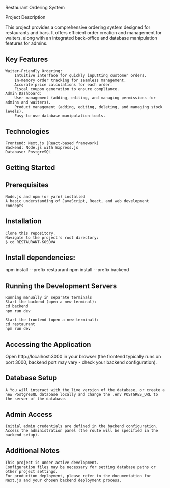 Restaurant Ordering System

Project Description

This project provides a comprehensive ordering system designed for restaurants and bars. It offers efficient order creation and management for waiters, along with an integrated back-office and database manipulation features for admins.

## Key Features

    Waiter-Friendly Ordering:
        Intuitive interface for quickly inputting customer orders.
        In-memory order tracking for seamless management.
        Accurate price calculations for each order.
        Fiscal coupon generation to ensure compliance.
    Admin Dashboard:
        User management (adding, editing, and managing permissions for admins and waiters).
        Product management (adding, editing, deleting, and managing stock levels).
        Easy-to-use database manipulation tools.

## Technologies

    Frontend: Next.js (React-based framework)
    Backend: Node.js with Express.js
    Database: PostgreSQL

## Getting Started

## Prerequisites

    Node.js and npm (or yarn) installed
    A basic understanding of JavaScript, React, and web development concepts

## Installation

    Clone this repository.
    Navigate to the project's root directory:
    $ cd RESTAURANT-KOSOVA

## Install dependencies:

npm install --prefix restaurant
npm install --prefix backend

## Running the Development Servers
    Running manually in separate terminals  
    Start the backend (open a new terminal):
    cd backend
    npm run dev

    Start the frontend (open a new terminal):
    cd restaurant
    npm run dev

## Accessing the Application

Open http://localhost:3000 in your browser (the frontend typically runs on port 3000, backend port may vary - check your backend configuration).


## Database Setup

    A You will interact with the live version of the database, or create a new PostgreSQL database locally and change the .env POSTGRES_URL to the server of the database.

## Admin Access

    Initial admin credentials are defined in the backend configuration.
    Access the administration panel (the route will be specified in the backend setup).

## Additional Notes

    This project is under active development.
    Configuration files may be necessary for setting database paths or other project settings.
    For production deployment, please refer to the documentation for Next.js and your chosen backend deployment process.
